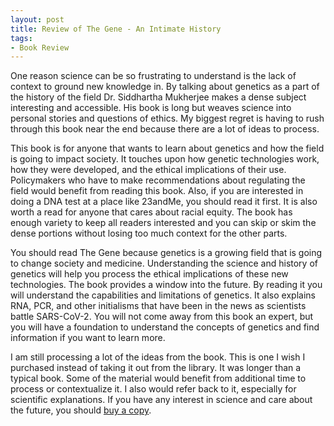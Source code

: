```yaml
---
layout: post
title: Review of The Gene - An Intimate History
tags:
- Book Review
---
```

One reason science can be so frustrating to understand is the lack of context to ground new knowledge in. By talking about genetics as a part of the history of the field Dr. Siddhartha Mukherjee makes a dense subject interesting and accessible. His book is long but weaves science into personal stories and questions of ethics. My biggest regret is having to rush through this book near the end because there are a lot of ideas to process.

This book is for anyone that wants to learn about genetics and how the field is going to impact society. It touches upon how genetic technologies work, how they were developed, and the ethical implications of their use. Policymakers who have to make recommendations about regulating the field would benefit from reading this book. Also, if you are interested in doing a DNA test at a place like 23andMe, you should read it first. It is also worth a read for anyone that cares about racial equity. The book has enough variety to keep all readers interested and you can skip or skim the dense portions without losing too much context for the other parts.

You should read The Gene because genetics is a growing field that is going to change society and medicine. Understanding the science and history of genetics will help you process the ethical implications of these new technologies. The book provides a window into the future. By reading it you will understand the capabilities and limitations of genetics. It also explains RNA, PCR, and other initialisms that have been in the news as scientists battle SARS-CoV-2. You will not come away from this book an expert, but you will have a foundation to understand the concepts of genetics and find information if you want to learn more.

I am still processing a lot of the ideas from the book. This is one I wish I purchased instead of taking it out from the library. It was longer than a typical book. Some of the material would benefit from additional time to process or contextualize it. I also would refer back to it, especially for scientific explanations. If you have any interest in science and care about the future, you should [buy a copy](https://amzn.to/2yJTCZ2).
